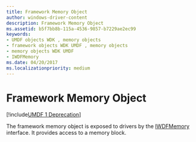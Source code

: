 ```yaml
---
title: Framework Memory Object
author: windows-driver-content
description: Framework Memory Object
ms.assetid: b5f7bb8b-115a-4536-9857-b7229ae2ec99
keywords:
- UMDF objects WDK , memory objects
- framework objects WDK UMDF , memory objects
- memory objects WDK UMDF
- IWDFMemory
ms.date: 04/20/2017
ms.localizationpriority: medium
---
```


# Framework Memory Object


[!include[UMDF 1 Deprecation](../umdf-1-deprecation.md)]

The framework memory object is exposed to drivers by the [IWDFMemory](https://msdn.microsoft.com/library/windows/hardware/ff559249) interface. It provides access to a memory block.

 

 





